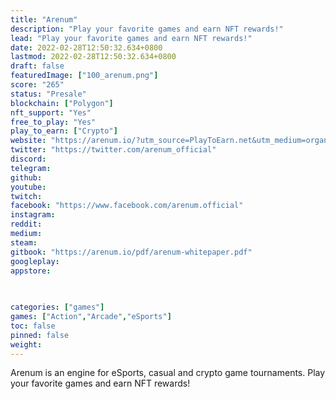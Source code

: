 ```yaml
---
title: "Arenum"
description: "Play your favorite games and earn NFT rewards!"
lead: "Play your favorite games and earn NFT rewards!"
date: 2022-02-28T12:50:32.634+0800
lastmod: 2022-02-28T12:50:32.634+0800
draft: false
featuredImage: ["100_arenum.png"]
score: "265"
status: "Presale"
blockchain: ["Polygon"]
nft_support: "Yes"
free_to_play: "Yes"
play_to_earn: ["Crypto"]
website: "https://arenum.io/?utm_source=PlayToEarn.net&utm_medium=organic&utm_campaign=gamepage"
twitter: "https://twitter.com/arenum_official"
discord: 
telegram: 
github: 
youtube: 
twitch: 
facebook: "https://www.facebook.com/arenum.official"
instagram: 
reddit: 
medium: 
steam: 
gitbook: "https://arenum.io/pdf/arenum-whitepaper.pdf"
googleplay: 
appstore: 

  
    
categories: ["games"]
games: ["Action","Arcade","eSports"]
toc: false
pinned: false
weight: 
---
```

Arenum is an engine for eSports, casual and crypto game tournaments. Play your favorite games and earn NFT rewards!